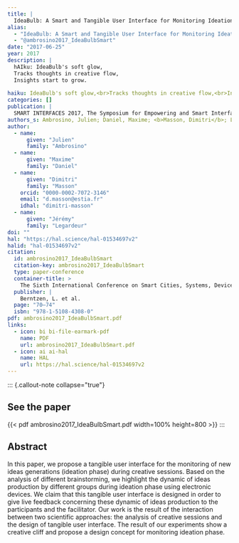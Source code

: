 ```yaml
---
title: |
  IdeaBulb: A Smart and Tangible User Interface for Monitoring Ideation During Creative Sessions
alias:
  - "IdeaBulb: A Smart and Tangible User Interface for Monitoring Ideation During Creative Sessions"
  - "@ambrosino2017_IdeaBulbSmart"
date: "2017-06-25"
year: 2017
description: |
  hAIku: IdeaBulb's soft glow,
  Tracks thoughts in creative flow,
  Insights start to grow.
  
haiku: IdeaBulb's soft glow,<br>Tracks thoughts in creative flow,<br>Insights start to grow.<br>
categories: []
publication: |
  SMART INTERFACES 2017, The Symposium for Empowering and Smart Interfaces in Engineering, 2017-06-25 
authors_s: Ambrosino, Julien; Daniel, Maxime; <b>Masson, Dimitri</b>; Legardeur, Jérémy
author: 
  - name: 
      given: "Julien"
      family: "Ambrosino" 
  - name: 
      given: "Maxime"
      family: "Daniel" 
  - name: 
      given: "Dimitri"
      family: "Masson"
    orcid: "0000-0002-7072-3146" 
    email: "d.masson@estia.fr" 
    idhal: "dimitri-masson" 
  - name: 
      given: "Jérémy"
      family: "Legardeur" 
doi: ""
hal: "https://hal.science/hal-01534697v2"
halid: "hal-01534697v2"
citation:
  id: ambrosino2017_IdeaBulbSmart
  citation-key: ambrosino2017_IdeaBulbSmart
  type: paper-conference
  container-title: >
    The Sixth International Conference on Smart Cities, Systems, Devices and Technologies
  publisher: |
    Berntzen, L. et al.
  page: "70–74"
  isbn: "978-1-5108-4308-0"
pdf: ambrosino2017_IdeaBulbSmart.pdf
links:
  - icon: bi bi-file-earmark-pdf
    name: PDF
    url: ambrosino2017_IdeaBulbSmart.pdf
  - icon: ai ai-hal
    name: HAL
    url: https://hal.science/hal-01534697v2
---
```



::: {.callout-note collapse="true"}

## See the paper

{{< pdf ambrosino2017_IdeaBulbSmart.pdf width=100% height=800 >}} 
:::


## Abstract

In this paper, we propose a tangible user interface for the monitoring of new ideas generations (ideation phase) during creative sessions. Based on the analysis of different brainstorming, we highlight the dynamic of ideas production by different groups during ideation phase using electronic devices. We claim that this tangible user interface is designed in order to give live feedback concerning these dynamic of ideas production to the participants and the facilitator. Our work is the result of the interaction between two scientific approaches: the analysis of creative sessions and the design of tangible user interface. The result of our experiments show a creative cliff and propose a design concept for monitoring ideation phase.
